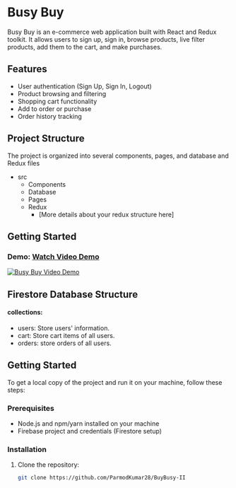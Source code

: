 # Busy Buy

Busy Buy is an e-commerce web application built with React and Redux toolkit. It allows users to sign up, sign in, browse products, live filter products, add them to the cart, and make purchases.

## Features

- User authentication (Sign Up, Sign In, Logout)
- Product browsing and filtering
- Shopping cart functionality
- Add to order or purchase
- Order history tracking

## Project Structure

The project is organized into several components, pages, and database and Redux files
- src
  - Components
  - Database
  - Pages
  - Redux
    - [More details about your redux structure here]

## Getting Started
### Demo: [Watch Video Demo](https://youtu.be/IOAY1xFkL0c)

[![Busy Buy Video Demo](https://rb.gy/ojlw6a)](https://youtu.be/IOAY1xFkL0c)

## Firestore Database Structure
#### collections:
- users: Store users' information.
- cart: Store cart items of all users.
- orders: store orders of all users.

## Getting Started
To get a local copy of the project and run it on your machine, follow these steps:

### Prerequisites
- Node.js and npm/yarn installed on your machine
- Firebase project and credentials (Firestore setup)

### Installation
1. Clone the repository:
   ```sh
   git clone https://github.com/ParmodKumar28/BuyBusy-II
